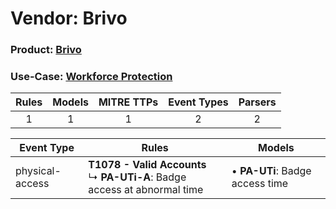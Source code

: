 Vendor: Brivo
=============
### Product: [Brivo](../ds_brivo_brivo.md)
### Use-Case: [Workforce Protection](../../../../UseCases/uc_workforce_protection.md)

| Rules | Models | MITRE TTPs | Event Types | Parsers |
|:-----:|:------:|:----------:|:-----------:|:-------:|
|   1   |   1    |     1      |      2      |    2    |

| Event Type      | Rules                                                                              | Models                              |
| --------------- | ---------------------------------------------------------------------------------- | ----------------------------------- |
| physical-access | <b>T1078 - Valid Accounts</b><br> ↳ <b>PA-UTi-A</b>: Badge access at abnormal time |  • <b>PA-UTi</b>: Badge access time |
